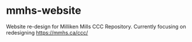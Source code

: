 # mmhs-website
Website re-design for Milliken Mills CCC Repository. Currently focusing on redesigning https://mmhs.ca/ccc/
